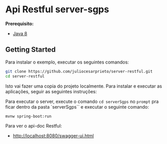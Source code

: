 # Api Restful server-sgps

**Prerequisito:** 
* [Java 8](http://www.oracle.com/technetwork/java/javase/downloads/jdk8-downloads-2133151.html)

## Getting Started

Para instalar o exemplo, executar os seguintes comandos:

```bash
git clone https://github.com/juliocesarprieto/server-restful.git
cd server-restful
```

Isto vai fazer uma copia do projeto localmente. Para instalar e executar as aplicações, seguir as seguintes instruções:

Para executar o server, execute o comando `cd serverSgps` no `prompt` pra ficar dentro da pasta `serverSgps`` e executar o seguinte comando: 
 
```bash
mvnw spring-boot:run
```

Para ver o api-doc Restful:


* [http://localhost:8080/swagger-ui.html](http://localhost:8080/swagger-ui.html)